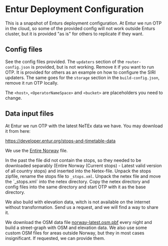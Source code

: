 # Entur Deployment Configuration
This is a snapshot of Enturs deployment configuration. At Entur we run OTP in the cloud, so some of the provided config will not work outside Enturs cluster, but it is provided "as is" for others to replicate if they want. 

## Config files
See the config files provided. The `updaters` section of the `router-config.json` is provided, but is not working. Remove it if you want to run OTP. It is provided for others as an example on how to configure the SIRI updaters. The same goes for the `storage` section in the `build-config.json`, remove it run OTP locally.

The `<host>`, `<OperatorNameSpace>` and `<bucket>` are placeholders you need to change.  


## Data input files

At Entur we run OTP with the latest NeTEx data we have. You may download it from here: 

https://developer.entur.org/stops-and-timetable-data

We use the [Entire Norway](https://storage.googleapis.com/marduk-production/outbound/netex/rb_norway-aggregated-netex.zip) file. 

In the past the file did not contain the stops, so they needed to be downloaded separably (Entire Norway (Current stops) - Latest valid version of all country stops) and inserted into the Netex-file. Unpack the stops zipfile, rename the stops file to `_stops.xml`. Unpack the netex file and move the ´_stops.xml` into the netex directory. Copy the netex directory and config files into the same directory and start OTP with it as the base directory.
 
We also build with elevation data, witch is not available on the internet without transformation. Send us a request, and we will find a way to share it.  

We download the OSM data file [norway-latest.osm.pbf](https://download.geofabrik.de/europe/norway.html) every night and build a street-graph with OSM and elevation data. We also use some custom OSM files for areas outside Norway, but they in most cases insignificant. If requested, we can provide them.
 